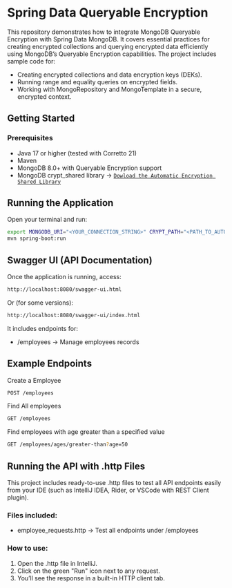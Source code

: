 # Spring Data Queryable Encryption

This repository demonstrates how to integrate MongoDB Queryable Encryption with Spring Data MongoDB. It covers essential practices for creating encrypted collections and querying encrypted data efficiently using MongoDB’s Queryable Encryption capabilities.
The project includes sample code for:
- Creating encrypted collections and data encryption keys (DEKs).
- Running range and equality queries on encrypted fields.
- Working with MongoRepository and MongoTemplate in a secure, encrypted context.

## Getting Started

### Prerequisites

- Java 17 or higher (tested with Corretto 21)
- Maven
- MongoDB 8.0+ with Queryable Encryption support
- MongoDB crypt_shared library -> [`Dowload the Automatic Encryption Shared Library`](https://www.mongodb.com/docs/v6.0/core/queryable-encryption/reference/shared-library/#download-the-automatic-encryption-shared-library)

## Running the Application

Open your terminal and run:

```bash
export MONGODB_URI="<YOUR_CONNECTION_STRING>" CRYPT_PATH="<PATH_TO_AUTOMATIC_ENC_SHA_LIB>"
mvn spring-boot:run
```

## Swagger UI (API Documentation)
Once the application is running, access:

```bash
http://localhost:8080/swagger-ui.html
```
Or (for some versions):

```bash
http://localhost:8080/swagger-ui/index.html
```
It includes endpoints for:

- /employees → Manage employees records

## Example Endpoints
Create a Employee
```bash
POST /employees
```

Find All employees

```bash
GET /employees
```

Find employees with age greater than a specified value
```bash
GET /employees/ages/greater-than?age=50
```

## Running the API with .http Files
This project includes ready-to-use .http files to test all API endpoints easily from your IDE (such as IntelliJ IDEA, Rider, or VSCode with REST Client plugin).

### Files included:
- employee_requests.http → Test all endpoints under /employees

### How to use:
1. Open the .http file in IntelliJ.
2. Click on the green "Run" icon next to any request.
3. You’ll see the response in a built-in HTTP client tab.
